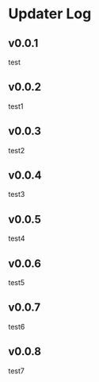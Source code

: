 # Updater Log

## v0.0.1

test

## v0.0.2

test1

## v0.0.3

test2

## v0.0.4

test3

## v0.0.5

test4

## v0.0.6

test5

## v0.0.7

test6

## v0.0.8

test7
